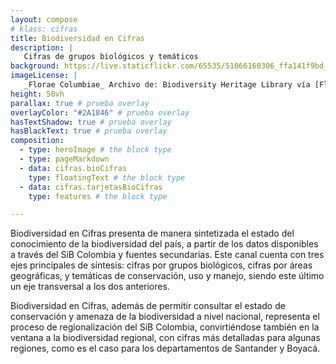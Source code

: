 ```yaml
---
layout: compose
# klass: cifras
title: Biodiversidad en Cifras
description: |
   Cifras de grupos biológicos y temáticos
background: https://live.staticflickr.com/65535/51066160306_ffa141f9bd_k.jpg
imageLicense: |
   _Florae Columbiae_ Archivo de: Biodiversity Heritage Library vía [Flickr](https://www.flickr.com/photos/biodivlibrary/8205952042/in/album-72157632062538373/)
height: 50vh
parallax: true # prueba overlay
overlayColor: "#2A1846" # prueba overlay
hasTextShadow: true # prueba overlay
hasBlackText: true # prueba overlay
composition:
  - type: heroImage # the block type
  - type: pageMarkdown
  - data: cifras.bioCifras
    type: floatingText # the block type
  - data: cifras.tarjetasBioCifras
    type: features # the block type

---
```


Biodiversidad en Cifras presenta de manera sintetizada el estado del conocimiento de la biodiversidad del país, a partir de los datos disponibles a través del SiB Colombia y fuentes secundarias. Este canal cuenta con tres ejes principales de síntesis: cifras por grupos biológicos, cifras por áreas geográficas, y temáticas de conservación, uso y manejo, siendo este último un eje transversal a los dos anteriores. 

Biodiversidad en Cifras, además de permitir consultar el estado de conservación y amenaza de la biodiversidad a nivel nacional, representa el proceso de regionalización del SiB Colombia, convirtiéndose también en la ventana a la biodiversidad regional, con cifras más detalladas para algunas regiones, como es el caso para los departamentos de Santander y Boyacá.
